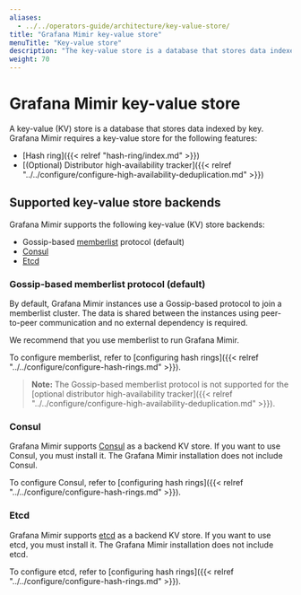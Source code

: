 ```yaml
---
aliases: 
  - ../../operators-guide/architecture/key-value-store/
title: "Grafana Mimir key-value store"
menuTitle: "Key-value store"
description: "The key-value store is a database that stores data indexed by key."
weight: 70
---
```


# Grafana Mimir key-value store

A key-value (KV) store is a database that stores data indexed by key.
Grafana Mimir requires a key-value store for the following features:

- [Hash ring]({{< relref "hash-ring/index.md" >}})
- [(Optional) Distributor high-availability tracker]({{< relref "../../configure/configure-high-availability-deduplication.md" >}})

## Supported key-value store backends

Grafana Mimir supports the following key-value (KV) store backends:

- Gossip-based [memberlist](https://github.com/hashicorp/memberlist) protocol (default)
- [Consul](https://www.consul.io)
- [Etcd](https://etcd.io)

### Gossip-based memberlist protocol (default)

By default, Grafana Mimir instances use a Gossip-based protocol to join a memberlist cluster.
The data is shared between the instances using peer-to-peer communication and no external dependency is required.

We recommend that you use memberlist to run Grafana Mimir.

To configure memberlist, refer to [configuring hash rings]({{< relref "../../configure/configure-hash-rings.md" >}}).

> **Note:** The Gossip-based memberlist protocol is not supported for the [optional distributor high-availability tracker]({{< relref "../../configure/configure-high-availability-deduplication.md" >}}).

### Consul

Grafana Mimir supports [Consul](https://www.consul.io) as a backend KV store.
If you want to use Consul, you must install it. The Grafana Mimir installation does not include Consul.

To configure Consul, refer to [configuring hash rings]({{< relref "../../configure/configure-hash-rings.md" >}}).

### Etcd

Grafana Mimir supports [etcd](https://etcd.io) as a backend KV store.
If you want to use etcd, you must install it. The Grafana Mimir installation does not include etcd.

To configure etcd, refer to [configuring hash rings]({{< relref "../../configure/configure-hash-rings.md" >}}).
